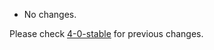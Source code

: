 * No changes.

Please check [4-0-stable](https://github.com/rails/rails/blob/4-0-stable/activemodel/CHANGELOG.md) for previous changes.

